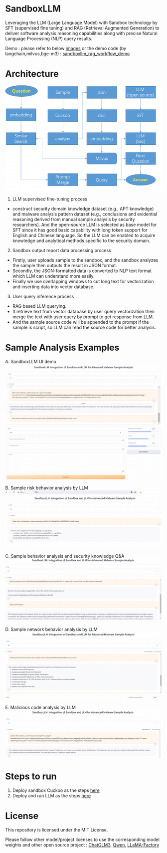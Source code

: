 # SandboxLLM
Leveraging the LLM (Large Language Model) with Sandbox technology by SFT (supervised fine tuning) and RAG (Retrieval Augmented Generation) to deliver software analysis reasoning capabilities along with precise Natural Language Processing (NLP) query results.

Demo : please refer to below [images](https://github.com/ybdesire/SandboxLLM/tree/main?tab=readme-ov-file#sample-analysis-examples) or the demo code (by langchain,milvus,bge-m3)  : [sandboxllm_rag_workflow_demo](llm/sandboxllm_rag_workflow_demo.ipynb)


# Architecture

![alt tag](llm/pics/sandboxllm_design.png)

1. LLM supervised fine-tuning process
- construct security domain knowledge dataset (e.g., APT knowledge) and malware analysis pattern dataset (e.g., conclusions and evidential reasoning derived from manual sample analysis by security researchers). And the open-source LLM is selected as base model for SFT since it has good basic capability with long token support for English and Chinese language. So the LLM can be enabled to acquire knowledge and analytical methods specific to the security domain.
2. Sandbox output report data processing process
- Firstly, user uploads sample to the sandbox, and the sandbox analyzes the sample then outputs the result in JSON format.
- Secondly, the JSON-formatted data is converted to NLP text format which LLM can understand more easily.
- Finally we use overlapping windows to cut long text for vectorization and inserting data into vector database.
3. User query inference process
- RAG based LLM querying.
- It retrieve text from vector database by user query vectorization then merge the text with user query by prompt to get response from LLM.
- And the sample source code will be appended to the prompt if the sample is script, so LLM can read the source code for better analysis. 

# Sample Analysis Examples

A. SandboxLLM UI demo
![alt tag](llm/pics/sandboxllm_full_ui_example.png)

B. Sample risk behavior analysis by LLM
![alt tag](llm/pics/sandboxllm_ui_example01.png)

C. Sample behavior analysis and security knowledge Q&A
![alt tag](llm/pics/sandboxllm_ui_example02.png)

D. Sample network behavior analysis by LLM
![alt tag](llm/pics/sandboxllm_ui_example03.png)

E. Malicious code analysis by LLM
![alt tag](llm/pics/sandboxllm_ui_example04.png)




# Steps to run 

1. Deploy sandbox Cuckoo as the steps [here](sandbox/readme.md)
2. Deploy and run LLM as the steps [here](llm/readme.md)


# License
This repository is licensed under the MIT License.

Please follow other model/project licenses to use the corresponding model weights and other open source project : [ChatGLM3](https://github.com/THUDM/ChatGLM3/blob/main/LICENSE), [Qwen](https://github.com/QwenLM/Qwen/blob/main/Tongyi%20Qianwen%20LICENSE%20AGREEMENT), [LLaMA-Factory](https://github.com/hiyouga/LLaMA-Factory)



